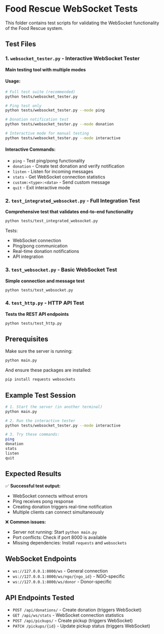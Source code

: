 # Food Rescue WebSocket Tests

This folder contains test scripts for validating the WebSocket functionality of the Food Rescue system.

## Test Files

### 1. `websocket_tester.py` - Interactive WebSocket Tester
**Main testing tool with multiple modes**

#### Usage:
```bash
# Full test suite (recommended)
python tests/websocket_tester.py

# Ping test only
python tests/websocket_tester.py --mode ping

# Donation notification test
python tests/websocket_tester.py --mode donation

# Interactive mode for manual testing
python tests/websocket_tester.py --mode interactive
```

#### Interactive Commands:
- `ping` - Test ping/pong functionality
- `donation` - Create test donation and verify notification
- `listen` - Listen for incoming messages
- `stats` - Get WebSocket connection statistics
- `custom:<type>:<data>` - Send custom message
- `quit` - Exit interactive mode

### 2. `test_integrated_websocket.py` - Full Integration Test
**Comprehensive test that validates end-to-end functionality**

```bash
python tests/test_integrated_websocket.py
```

Tests:
- WebSocket connection
- Ping/pong communication
- Real-time donation notifications
- API integration

### 3. `test_websocket.py` - Basic WebSocket Test
**Simple connection and message test**

```bash
python tests/test_websocket.py
```

### 4. `test_http.py` - HTTP API Test
**Tests the REST API endpoints**

```bash
python tests/test_http.py
```

## Prerequisites

Make sure the server is running:
```bash
python main.py
```

And ensure these packages are installed:
```bash
pip install requests websockets
```

## Example Test Session

```bash
# 1. Start the server (in another terminal)
python main.py

# 2. Run the interactive tester
python tests/websocket_tester.py --mode interactive

# 3. Try these commands:
ping
donation
stats
listen
quit
```

## Expected Results

✅ **Successful test output:**
- WebSocket connects without errors
- Ping receives pong response
- Creating donation triggers real-time notification
- Multiple clients can connect simultaneously

❌ **Common issues:**
- Server not running: Start `python main.py`
- Port conflicts: Check if port 8000 is available
- Missing dependencies: Install `requests` and `websockets`

## WebSocket Endpoints

- `ws://127.0.0.1:8000/ws` - General connection
- `ws://127.0.0.1:8000/ws/ngo/{ngo_id}` - NGO-specific
- `ws://127.0.0.1:8000/ws/donor` - Donor-specific

## API Endpoints Tested

- `POST /api/donations/` - Create donation (triggers WebSocket)
- `GET /api/ws/stats` - WebSocket connection statistics
- `POST /api/pickups/` - Create pickup (triggers WebSocket)
- `PATCH /pickups/{id}` - Update pickup status (triggers WebSocket)